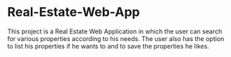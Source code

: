 # Real-Estate-Web-App
This project is a Real Estate Web Application in which the user can search for various properties according to his needs. The user also has the option to list his properties if he wants to and to save the properties he likes.
